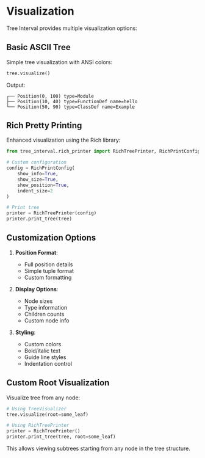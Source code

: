 
# Visualization

Tree Interval provides multiple visualization options:

## Basic ASCII Tree

Simple tree visualization with ANSI colors:

```python
tree.visualize()
```

Output:
```
┌── Position(0, 100) type=Module
├── Position(10, 40) type=FunctionDef name=hello
└── Position(50, 90) type=ClassDef name=Example
```

## Rich Pretty Printing

Enhanced visualization using the Rich library:

```python
from tree_interval.rich_printer import RichTreePrinter, RichPrintConfig

# Custom configuration
config = RichPrintConfig(
    show_info=True,
    show_size=True,
    show_position=True,
    indent_size=2
)

# Print tree
printer = RichTreePrinter(config)
printer.print_tree(tree)
```

## Customization Options

1. **Position Format**:
   - Full position details
   - Simple tuple format
   - Custom formatting

2. **Display Options**:
   - Node sizes
   - Type information  
   - Children counts
   - Custom node info

3. **Styling**:
   - Custom colors
   - Bold/italic text
   - Guide line styles
   - Indentation control

## Custom Root Visualization

Visualize tree from any node:

```python
# Using TreeVisualizer
tree.visualize(root=some_leaf)

# Using RichTreePrinter
printer = RichTreePrinter()
printer.print_tree(tree, root=some_leaf)
```

This allows viewing subtrees starting from any node in the tree structure.
